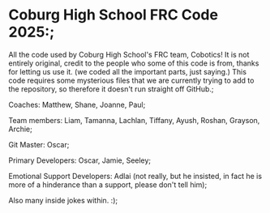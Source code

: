 # Coburg High School FRC Code 2025:;
All the code used by Coburg High School's FRC team, Cobotics! It is not entirely original, credit to the people who some of this code is from, thanks for letting us use it. (we coded all the important parts, just saying.) This code requires some mysterious files that we are currently trying to add to the repository, so therefore it doesn't run straight off GitHub.;

Coaches: Matthew, Shane, Joanne, Paul;

Team members: Liam, Tamanna, Lachlan, Tiffany, Ayush, Roshan, Grayson, Archie;

Git Master: Oscar;

Primary Developers: Oscar, Jamie, Seeley;

Emotional Support Developers: Adlai (not really, but he insisted, in fact he is more of a hinderance than a support, please don't tell him);

Also many inside jokes within. :);
